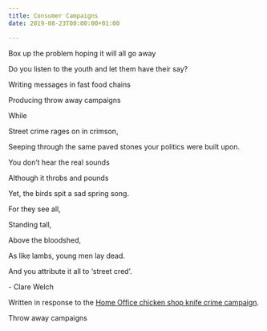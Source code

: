 ```yaml
---
title: Consumer Campaigns
date: 2019-08-23T00:00:00+01:00

---
```

Box up the problem hoping it will all go away

Do you listen to the youth and let them have their say?

Writing messages in fast food chains

Producing throw away campaigns

While

Street crime rages on in crimson,

Seeping through the same paved stones your politics were built upon.

You don’t hear the real sounds

Although it throbs and pounds

Yet, the birds spit a sad spring song.

For they see all,

Standing tall,

Above the bloodshed,

As like lambs, young men lay dead.

And you attribute it all to ‘street cred’.

  
\- Clare Welch

Written in response to the [Home Office chicken shop knife crime campaign](https://www.theguardian.com/commentisfree/2019/aug/16/chicken-shop-knife-crime-campaign-home-office "Home Office chicken shop knife crime campaign").

Throw away campaigns